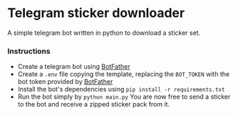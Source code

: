 # Telegram sticker downloader
A simple telegram bot written in python to download a sticker set.
### Instructions
- Create a telegram bot using [BotFather](https://t.me/BotFather)
- Create a `.env` file copying the template, replacing the `BOT_TOKEN` with the bot token provided by [BotFather](https://t.me/BotFather)
- Install the bot's dependencies using `pip install -r requirements.txt`
- Run the bot simply by `python main.py`
You are now free to send a sticker to the bot and receive a zipped sticker pack from it.